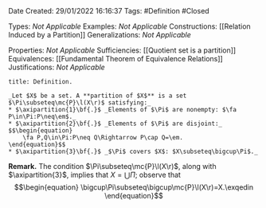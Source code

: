 <br />
<br />

Date Created: 29/01/2022 16:16:37
Tags: #Definition #Closed 

Types: _Not Applicable_
Examples: _Not Applicable_
Constructions: [[Relation Induced by a Partition]]
Generalizations: _Not Applicable_

Properties: _Not Applicable_
Sufficiencies: [[Quotient set is a partition]]
Equivalences: [[Fundamental Theorem of Equivalence Relations]]
Justifications: _Not Applicable_

``` ad-Definition
title: Definition.

_Let $X$ be a set. A **partition of $X$** is a set $\Pi\subseteq\mc{P}\l(X\r)$ satisfying:_
* $\axipartition{1}\bf{.}$ _Elements of $\Pi$ are nonempty: $\fa P\in\Pi:P\neq\em$._
* $\axipartition{2}\bf{.}$ _Elements of $\Pi$ are disjoint:_
$$\begin{equation}
    \fa P,Q\in\Pi:P\neq Q\Rightarrow P\cap Q=\em.
\end{equation}$$
* $\axipartition{3}\bf{.}$ _$\Pi$ covers $X$: $X\subseteq\bigcup\Pi$._

```

**Remark.** The condition $\Pi\subseteq\mc{P}\l(X\r)$, along with $\axipartition{3}$, implies that $X=\bigcup\Pi$; observe that
$$\begin{equation}
    \bigcup\Pi\subseteq\bigcup\mc{P}\l(X\r)=X.\exqedin
\end{equation}$$
